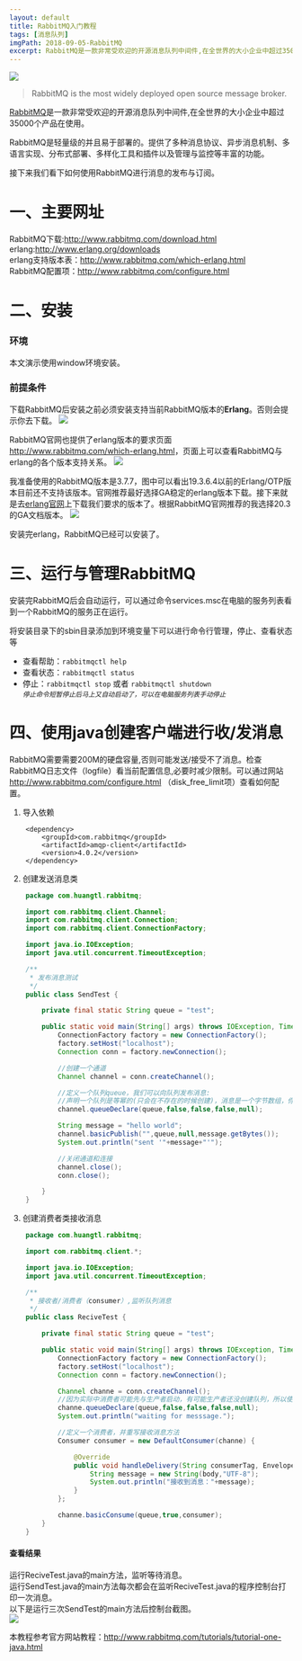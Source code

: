 ```yaml
---
layout: default
title: RabbitMQ入门教程
tags: [消息队列]
imgPath: 2018-09-05-RabbitMQ
excerpt: RabbitMQ是一款非常受欢迎的开源消息队列中间件,在全世界的大小企业中超过35000个产品在使用。
---
```

![]({{site.url}}{{site.post-img-dir}}/{{page.imgPath}}/home.svg)

> RabbitMQ is the most widely deployed open source message broker.  

[RabbitMQ](http://www.rabbitmq.com/)是一款非常受欢迎的开源消息队列中间件,在全世界的大小企业中超过35000个产品在使用。

RabbitMQ是轻量级的并且易于部署的。提供了多种消息协议、异步消息机制、多语言实现、分布式部署、多样化工具和插件以及管理与监控等丰富的功能。

接下来我们看下如何使用RabbitMQ进行消息的发布与订阅。

# 一、主要网址
RabbitMQ下载:<http://www.rabbitmq.com/download.html>  
erlang:<http://www.erlang.org/downloads>  
erlang支持版本表：<http://www.rabbitmq.com/which-erlang.html>  
RabbitMQ配置项：<http://www.rabbitmq.com/configure.html>

# 二、安装

### 环境 
本文演示使用window环境安装。  

### 前提条件
下载RabbitMQ后安装之前必须安装支持当前RabbitMQ版本的**Erlang**。否则会提示你去下载。
![]({{site.url}}{{site.post-img-dir}}/{{page.imgPath}}/3no-erlang-installer-rabbitmq.png)

RabbitMQ官网也提供了erlang版本的要求页面<http://www.rabbitmq.com/which-erlang.html>，页面上可以查看RabbitMQ与erlang的各个版本支持关系。
![]({{site.url}}{{site.post-img-dir}}/{{page.imgPath}}/4erlang-rabbit-versions-support.png)

我准备使用的RabbitMQ版本是3.7.7，图中可以看出19.3.6.4以前的Erlang/OTP版本目前还不支持该版本。官网推荐最好选择GA稳定的erlang版本下载。接下来就是去[erlang官网](http://www.erlang.org/downloads)上下载我们要求的版本了。根据RabbitMQ官网推荐的我选择20.3的GA文档版本。
![]({{site.url}}{{site.post-img-dir}}/{{page.imgPath}}/5erlang-20.3versions-donwload.png)

安装完erlang，RabbitMQ已经可以安装了。

# 三、运行与管理RabbitMQ
安装完RabbitMQ后会自动运行，可以通过命令services.msc在电脑的服务列表看到一个RabbitMQ的服务正在运行。

将安装目录下的sbin目录添加到环境变量下可以进行命令行管理，停止、查看状态等
- 查看帮助：```rabbitmqctl help```
- 查看状态：```rabbitmqctl status```
- 停止：```rabbitmqctl stop``` 或者 ```rabbitmqctl shutdown ```  
<small>*停止命令短暂停止后马上又自动启动了，可以在电脑服务列表手动停止*</small>

# 四、使用java创建客户端进行收/发消息
RabbitMQ需要需要200M的硬盘容量,否则可能发送/接受不了消息。检查RabbitMQ日志文件（logfile）看当前配置信息,必要时减少限制。可以通过网站
<http://www.rabbitmq.com/configure.html> （disk_free_limit项）查看如何配置。

1. 导入依赖  
``` 
	<dependency>
	    <groupId>com.rabbitmq</groupId>
	    <artifactId>amqp-client</artifactId>
	    <version>4.0.2</version>
	</dependency>
``` 
2. 创建发送消息类
```java
	package com.huangtl.rabbitmq;

	import com.rabbitmq.client.Channel;
	import com.rabbitmq.client.Connection;
	import com.rabbitmq.client.ConnectionFactory;

	import java.io.IOException;
	import java.util.concurrent.TimeoutException;

	/**
	 * 发布消息测试
	 */
	public class SendTest {

	    private final static String queue = "test";

	    public static void main(String[] args) throws IOException, TimeoutException {
	        ConnectionFactory factory = new ConnectionFactory();
	        factory.setHost("localhost");
	        Connection conn = factory.newConnection();

	        //创建一个通道
	        Channel channel = conn.createChannel();

	        //定义一个队列queue，我们可以向队列发布消息:
	        //声明一个队列是等幂的(只会在不存在的时候创建)，消息是一个字节数组，你可以发送任何内容
	        channel.queueDeclare(queue,false,false,false,null);

	        String message = "hello world";
	        channel.basicPublish("",queue,null,message.getBytes());
	        System.out.println("sent '"+message+"'");

	        //关闭通道和连接
	        channel.close();
	        conn.close();

	    }
	}
```
3. 创建消费者类接收消息
```java
	package com.huangtl.rabbitmq;

	import com.rabbitmq.client.*;

	import java.io.IOException;
	import java.util.concurrent.TimeoutException;

	/**
	 * 接收者/消费者（consumer）,监听队列消息
	 */
	public class ReciveTest {

	    private final static String queue = "test";

	    public static void main(String[] args) throws IOException, TimeoutException {
	        ConnectionFactory factory = new ConnectionFactory();
	        factory.setHost("localhost");
	        Connection conn = factory.newConnection();

	        Channel channe = conn.createChannel();
	        //因为实际中消费者可能先与生产者启动，有可能生产者还没创建队列，所以使用前要确保队列存在，没有则会创建
	        channe.queueDeclare(queue,false,false,false,null);
	        System.out.println("waiting for messsage.");

	        //定义一个消费者，并重写接收消息方法
	        Consumer consumer = new DefaultConsumer(channe) {

	            @Override
	            public void handleDelivery(String consumerTag, Envelope envelope, AMQP.BasicProperties properties, byte[] body) throws IOException {
	                String message = new String(body,"UTF-8");
	                System.out.println("接收到消息："+message);
	            }
	        };

	        channe.basicConsume(queue,true,consumer);
	    }
	}
```

#### 查看结果
运行ReciveTest.java的main方法，监听等待消息。  
运行SendTest.java的main方法每次都会在监听ReciveTest.java的程序控制台打印一次消息。  
以下是运行三次SendTest的main方法后控制台截图。  
![]({{site.url}}{{site.post-img-dir}}/{{page.imgPath}}/9receive-java.png)


本教程参考官方网站教程：<http://www.rabbitmq.com/tutorials/tutorial-one-java.html>